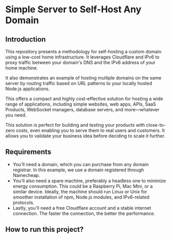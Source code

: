# Simple Server to Self-Host Any Domain

## Introduction

This repository presents a methodology for self-hosting a custom domain using a low-cost home infrastructure. It leverages Cloudflare and IPv6 to proxy traffic between your domain's DNS and the IPv6 address of your home machine.

It also demonstrates an example of hosting multiple domains on the same server by routing traffic based on URL patterns to your locally hosted Node.js applications.

This offers a compact and highly cost-effective solution for hosting a wide range of applications, including simple websites, web apps, APIs, SaaS Products, WebSocket managers, database servers, and more—whatever you need.

This solution is perfect for building and testing your products with close-to-zero costs, even enabling you to serve them to real users and customers. It allows you to validate your business idea before deciding to scale it further.


## Requirements
- You'll need a domain, which you can purchase from any domain registrar. In this example, we use a domain registered through Namecheap.
- You'll also need a spare machine, preferably a headless one to minimize energy consumption. This could be a Raspberry Pi, Mac Mini, or a similar device. Ideally, the machine should run Linux or Unix for smoother installation of npm, Node.js modules, and IPv6-related protocols.
- Lastly, you'll need a free Cloudflare account and a stable internet connection. The faster the connection, the better the performance.


## How to run this project?


